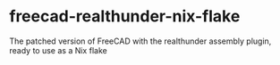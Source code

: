 # freecad-realthunder-nix-flake
The patched version of FreeCAD with the realthunder assembly plugin, ready to use as a Nix flake
